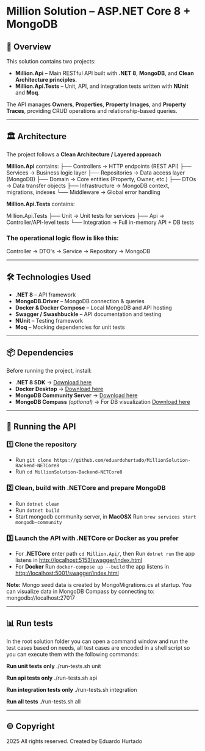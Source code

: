 # Million Solution – ASP.NET Core 8 + MongoDB

## 📖 Overview

This solution contains two projects:

- **Million.Api** – Main RESTful API built with **.NET 8**, **MongoDB**, and **Clean Architecture principles**.
- **Million.Api.Tests** – Unit, API, and integration tests written with **NUnit** and **Moq**.

The API manages **Owners**, **Properties**, **Property Images**, and **Property Traces**, providing CRUD operations and relationship-based queries.

---

## 🏛 Architecture

The project follows a **Clean Architecture / Layered approach**

**Million.Api** contains:
├── Controllers → HTTP endpoints (REST API)
├── Services → Business logic layer
├── Repositories → Data access layer (MongoDB)
├── Domain → Core entities (Property, Owner, etc.)
├── DTOs → Data transfer objects
├── Infrastructure → MongoDB context, migrations, indexes
└── Middleware → Global error handling

**Million.Api.Tests** contains:

Million.Api.Tests
├── Unit → Unit tests for services
├── Api → Controller/API-level tests
└── Integration → Full in-memory API + DB tests

### The operational logic flow is like this:

Controller → DTO's → Service → Repository → MongoDB


---

## 🛠 Technologies Used

- **.NET 8** – API framework
- **MongoDB.Driver** – MongoDB connection & queries
- **Docker & Docker Compose** – Local MongoDB and API hosting
- **Swagger / Swashbuckle** – API documentation and testing
- **NUnit** – Testing framework
- **Moq** – Mocking dependencies for unit tests

---

## 📦 Dependencies

Before running the project, install:

- **.NET 8 SDK** → [Download here](https://dotnet.microsoft.com/download/dotnet/8.0)
- **Docker Desktop** → [Download here](https://www.docker.com/products/docker-desktop/)
- **MongoDB Community Server** → [Download here](https://www.mongodb.com/try/download/community)
- **MongoDB Compass** *(optional)* → For DB visualization [Download here](https://www.mongodb.com/try/download/compass)

---

## 🚀 Running the API

### 1️⃣ Clone the repository
- Run `git clone https://github.com/eduardohurtado/MillionSolution-Backend-NETCore8`
- Run `cd MillionSolution-Backend-NETCore8`

### 2️⃣ Clean, build with .NETCore and prepare MongoDB

- Run `dotnet clean`
- Run `dotnet build`
- Start mongodb community server, in **MacOSX** Run `brew services start mongodb-community`

### 3️⃣ Launch the API with .NETCore or Docker as you prefer

- For **.NETCore** enter path `cd Million.Api/`, then Run `dotnet run` the app listens in [http://localhost:5153/swagger/index.html](http://localhost:5153/swagger/index.html)
- For **Docker** Run `docker-compose up --build` the app listens in [http://localhost:5001/swagger/index.html](http://localhost:5001/swagger/index.html)

**Note:** Mongo seed data is created by MongoMigrations.cs at startup. You can visualize data in MongoDB Compass by connecting to: mongodb://localhost:27017

---

## 📊 Run tests

In the root solution folder you can open a command window and run the test cases based on needs, all test cases are encoded in a shell script so you can execute them with the following commands:

**Run unit tests only**
./run-tests.sh unit

**Run api tests only**
./run-tests.sh api

**Run integration tests only**
./run-tests.sh integration

**Run all tests**
./run-tests.sh all

---

## © Copyright
2025 All rights reserved. Created by Eduardo Hurtado
